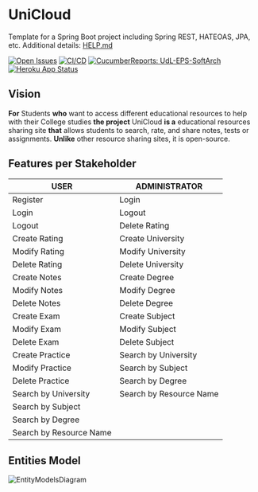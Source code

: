 # UniCloud

Template for a Spring Boot project including Spring REST, HATEOAS, JPA, etc. Additional details: [HELP.md](HELP.md)

[![Open Issues](https://img.shields.io/github/issues-raw/UdL-EPS-SoftArch/UniCloud-API?logo=github)](https://github.com/orgs/UdL-EPS-SoftArch/projects/13)
[![CI/CD](https://github.com/UdL-EPS-SoftArch/UniCloud-API/actions/workflows/ci-cd.yml/badge.svg)](https://github.com/UdL-EPS-SoftArch/UniCloud-API/actions)
[![CucumberReports: UdL-EPS-SoftArch](https://messages.cucumber.io/api/report-collections/faed8ca5-e474-4a1a-a72a-b8e2a2cd69f0/badge)](https://reports.cucumber.io/report-collections/faed8ca5-e474-4a1a-a72a-b8e2a2cd69f0)
[![Heroku App Status](https://heroku-shields.herokuapp.com/unicloud-api)](https://unicloud-api.herokuapp.com)

## Vision

**For** Students **who** want to access different educational resources to help with their College studies 
**the project** UniCloud **is a** educational resources sharing site
**that** allows students to search, rate, and share notes, tests or assignments.
**Unlike** other resource sharing sites, it is open-source.

## Features per Stakeholder

| USER                    | ADMINISTRATOR           |
|-------------------------|-------------------------|
| Register                | Login                   |
| Login                   | Logout                  |
| Logout                  | Delete Rating           |
| Create Rating           | Create University       |
| Modify Rating           | Modify University       |
| Delete Rating           | Delete University       |
| Create Notes            | Create Degree           |
| Modify Notes            | Modify Degree           |
| Delete Notes            | Delete Degree           |
| Create Exam             | Create Subject          |
| Modify Exam             | Modify Subject          |
| Delete Exam             | Delete Subject          |
| Create Practice         | Search by University    |
| Modify Practice         | Search by Subject       |
| Delete Practice         | Search by Degree        |
| Search by University    | Search by Resource Name |
| Search by Subject       |                         |
| Search by Degree        |                         |
| Search by Resource Name |                         |


## Entities Model

![EntityModelsDiagram](http://www.plantuml.com/plantuml/svg/bPBFJi904CRlVOfDZoGSk78m_AdSH0Fw06ixDcDsPytEL2N6TxTqXMrP2E5MVlbztp2RcR5eBuqrMMaqitfXy3-PKghx8crXghRYaUeEFhNEb_FL0DvRZMP0vfL5GXQlnVcfMZXdG5Fscnsc47w2PvHTcBK-dRDq3OdV3HdA4SIg0ceFSA5cfSl6jAdJqBPvVOTIBW_ttA85rWMKQBNfyEE7e2Djpkop0Mup9V25nWAuzDZbqmtMJe0LV0jGbLIjq40QUGQM6oDpPgp90jqQt6XfVmSZV2SlitHsNzpFPllpKVaaL-EnoaTvd3LL3vfq3Qpk4YdqfyPeRnXua-3rxkUw6mxagdUuYRDYkaC11gGl9Jj48v2ZCnaKBS0ugZlj0ACvxl-lQFwZu0stZ58WmKbVBNepeAgnvWy0)

